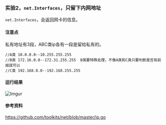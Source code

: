 ### 实验2，`net.Interfaces`，只留下内网地址
`net.Interfaces`，会返回网卡的信息。

#### 注意点
私有地址有3段，ABC类ip各有一段是留给私有的。
```
//A类 10.0.0.0--10.255.255.255
//B类 172.16.0.0--172.31.255.255  B类要特殊处理，不像A类和C类只要判断是否有前缀就可以
//C类 192.168.0.0--192.168.255.255
```

#### 运行结果
![Imgur](http://i.imgur.com/AhGGQ1M.png)

#### 参考资料
https://github.com/toolkits/net/blob/master/ip.go